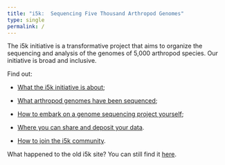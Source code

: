 ```yaml
---
title: "i5k:  Sequencing Five Thousand Arthropod Genomes"
type: single
permalink: /
---
```

The i5k initiative is a transformative project that aims to organize the sequencing and analysis of the genomes of 5,000 arthropod species. Our initiative is broad and inclusive.

<!---
Read our latest [news and updates](news/_posts).
--->
Find out:

- [What the i5k initiative is about](_pages/about);

- [What arthropod genomes have been sequenced](_pages/Arthropod_genomes);

- [How to embark on a genome sequencing project yourself](_pages/learn);

- [Where you can share and deposit your data](_pages/share).

- [How to join the i5k community](_pages/community).

What happened to the old i5k site? You can still find it [here](http://www.arthropodgenomes.org/wiki/i5K).


